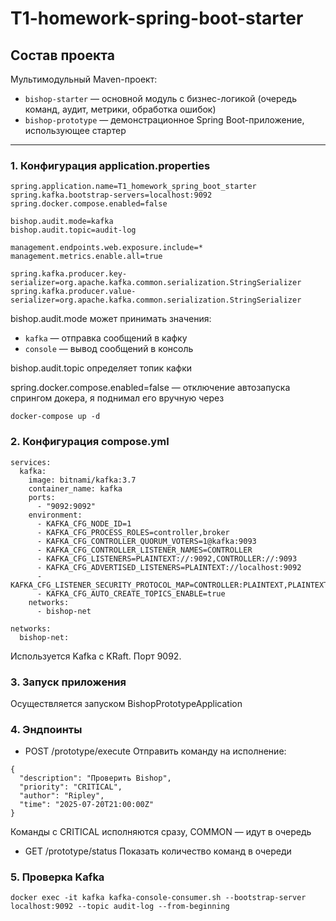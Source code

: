 # T1-homework-spring-boot-starter

## Состав проекта

Мультимодульный Maven-проект:

- `bishop-starter` — основной модуль с бизнес-логикой (очередь команд, аудит, метрики, обработка ошибок)
- `bishop-prototype` — демонстрационное Spring Boot-приложение, использующее стартер

---

### 1. Конфигурация application.properties

```
spring.application.name=T1_homework_spring_boot_starter
spring.kafka.bootstrap-servers=localhost:9092
spring.docker.compose.enabled=false

bishop.audit.mode=kafka
bishop.audit.topic=audit-log

management.endpoints.web.exposure.include=*
management.metrics.enable.all=true

spring.kafka.producer.key-serializer=org.apache.kafka.common.serialization.StringSerializer
spring.kafka.producer.value-serializer=org.apache.kafka.common.serialization.StringSerializer
```

bishop.audit.mode может принимать значения:
- `kafka` — отправка сообщений в кафку
- `console` — вывод сообщений в консоль

bishop.audit.topic определяет топик кафки

spring.docker.compose.enabled=false — отключение автозапуска спрингом докера, я поднимал его вручную через
```
docker-compose up -d
```

### 2. Конфигурация compose.yml

```
services:
  kafka:
    image: bitnami/kafka:3.7
    container_name: kafka
    ports:
      - "9092:9092"
    environment:
      - KAFKA_CFG_NODE_ID=1
      - KAFKA_CFG_PROCESS_ROLES=controller,broker
      - KAFKA_CFG_CONTROLLER_QUORUM_VOTERS=1@kafka:9093
      - KAFKA_CFG_CONTROLLER_LISTENER_NAMES=CONTROLLER
      - KAFKA_CFG_LISTENERS=PLAINTEXT://:9092,CONTROLLER://:9093
      - KAFKA_CFG_ADVERTISED_LISTENERS=PLAINTEXT://localhost:9092
      - KAFKA_CFG_LISTENER_SECURITY_PROTOCOL_MAP=CONTROLLER:PLAINTEXT,PLAINTEXT:PLAINTEXT
      - KAFKA_CFG_AUTO_CREATE_TOPICS_ENABLE=true
    networks:
      - bishop-net

networks:
  bishop-net:
```

Используется Kafka с KRaft. Порт 9092.

### 3. Запуск приложения

Осуществляется запуском BishopPrototypeApplication

### 4. Эндпоинты

- POST /prototype/execute
Отправить команду на исполнение:

```
{
  "description": "Проверить Bishop",
  "priority": "CRITICAL",
  "author": "Ripley",
  "time": "2025-07-20T21:00:00Z"
}
```
Команды с CRITICAL исполняются сразу, COMMON — идут в очередь

- GET /prototype/status
Показать количество команд в очереди

### 5. Проверка Kafka

```
docker exec -it kafka kafka-console-consumer.sh --bootstrap-server localhost:9092 --topic audit-log --from-beginning
```

